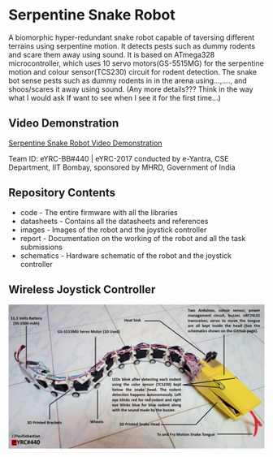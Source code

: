 # Serpentine Snake Robot
A biomorphic hyper-redundant snake robot capable of taversing different terrains using serpentine motion. It detects pests such as dummy rodents and scare them away using sound. It is based on ATmega328 microcontroller, which uses 10 servo motors(GS-5515MG) for the serpentine motion and colour sensor(TCS230) circuit for rodent detection.
The snake bot sense pests such as dummy rodents in in the arena using...,...., and shoos/scares it away using sound. (Any more details???
Think in the way what I would ask If want to see when I see it for the first time...)

## Video Demonstration
[Serpentine Snake Robot Video Demonstration](../blob/master/LICENSE)

Team ID: eYRC-BB#440 | eYRC-2017 conducted by e-Yantra, CSE Department, IIT Bombay, sponsored by MHRD, Government of India

## Repository Contents
* code - The entire firmware with all the libraries
* datasheets - Contains all the datasheets and references
* images - Images of the robot and the joystick controller
* report - Documentation on the working of the robot and all the task submissions
* schematics - Hardware schematic of the robot and the joystick controller

## Wireless Joystick Controller
![alt tag](https://github.com/paulsebastian97/Serpentine-Snake-Robot/blob/master/Images/Serpentine%20Snake%20Robot.png)
